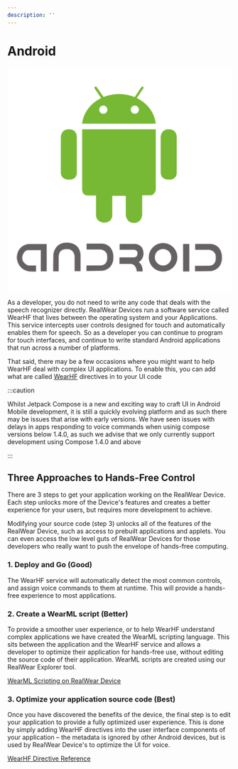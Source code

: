```yaml
---
description: ''
---
```


# Android

![android](../../assets/android.png)

As a developer, you do not need to write any code that deals with the speech recognizer directly. RealWear Devices run a software service called WearHF that lives between the operating system and your Applications. This service intercepts user controls designed for touch and automatically enables them for speech. So as a developer you can continue to program for touch interfaces, and continue to write standard Android applications that run across a number of platforms.

That said, there may be a few occasions where you might want to help WearHF deal with complex UI applications. To enable this, you can add what are called [WearHF](../../wear-ml/embedded-api.md) directives in to your UI code

:::caution

Whilst Jetpack Compose is a new and exciting way to craft UI in Android Mobile development, it is still a quickly evolving platform and as such there may be issues that arise with early versions. We have seen issues with delays in apps responding to voice commands when usinig compose versions below 1.4.0, as such we advise that we only currently support development using Compose 1.4.0 and above

:::

## Three Approaches to Hands-Free Control

There are 3 steps to get your application working on the RealWear Device. Each step unlocks more of the Device's features and creates a better experience for your users, but requires more development to achieve.

Modifying your source code (step 3) unlocks all of the features of the RealWear Device, such as access to prebuilt applications and applets. You can even access the low level guts of RealWear Devices for those developers who really want to push the envelope of hands-free computing.

### 1. Deploy and Go (Good)

The WearHF service will automatically detect the most common controls, and assign voice commands to them at runtime. This will provide a hands-free experience to most applications.

### 2. Create a WearML script (Better)

To provide a smoother user experience, or to help WearHF understand complex applications we have created the WearML scripting language. This sits between the application and the WearHF service and allows a developer to optimize their application for hands-free use, without editing the source code of their application. WearML scripts are created using our RealWear Explorer tool.

[WearML Scripting on RealWear Device](../../wear-ml/wearml-scripting/wearml-scripting.md)

### 3. Optimize your application source code (Best)

Once you have discovered the benefits of the device, the final step is to edit your application to provide a fully optimized user experience. This is done by simply adding WearHF directives into the user interface components of your application – the metadata is ignored by other Android devices, but is used by RealWear Device's to optimize the UI for voice.

[WearHF Directive Reference](../../wear-ml/embedded-api.md)
